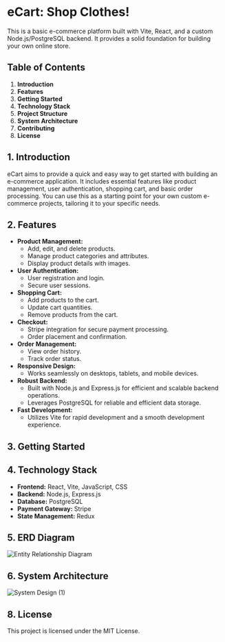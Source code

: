 # eCart: Shop Clothes!

This is a basic e-commerce platform built with Vite, React, and a custom Node.js/PostgreSQL backend. It provides a solid foundation for building your own online store.

## Table of Contents

1.  **Introduction**
2.  **Features**
3.  **Getting Started**
4.  **Technology Stack**
5.  **Project Structure**
6.  **System Architecture** 
7.  **Contributing**
8.  **License**

## 1. Introduction

eCart aims to provide a quick and easy way to get started with building an e-commerce application. It includes essential features like product management, user authentication, shopping cart, and basic order processing. You can use this as a starting point for your own custom e-commerce projects, tailoring it to your specific needs.

## 2. Features

*   **Product Management:**
    *   Add, edit, and delete products.
    *   Manage product categories and attributes.
    *   Display product details with images.
*   **User Authentication:**
    *   User registration and login.
    *   Secure user sessions.
*   **Shopping Cart:**
    *   Add products to the cart.
    *   Update cart quantities.
    *   Remove products from the cart.
*   **Checkout:**
    *   Stripe integration for secure payment processing.
    *   Order placement and confirmation.
*   **Order Management:**
    *   View order history.
    *   Track order status.
*   **Responsive Design:**
    *   Works seamlessly on desktops, tablets, and mobile devices.
*   **Robust Backend:**
    *   Built with Node.js and Express.js for efficient and scalable backend operations.
    *   Leverages PostgreSQL for reliable and efficient data storage.
*   **Fast Development:**
    *   Utilizes Vite for rapid development and a smooth development experience.

## 3. Getting Started

## 4. Technology Stack

*   **Frontend:** React, Vite, JavaScript, CSS
*   **Backend:** Node.js, Express.js
*   **Database:** PostgreSQL
*   **Payment Gateway:** Stripe
*   **State Management:** Redux

## 5. ERD Diagram 
![Entity Relationship Diagram](https://github.com/user-attachments/assets/438baec4-890c-492f-98bb-f406d912a733)

## 6. System Architecture
![System Design  (1)](https://github.com/user-attachments/assets/e6f36a80-aacb-4f3a-b1da-44c635f38c26)


## 8. License

This project is licensed under the MIT License.

